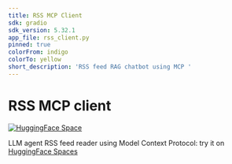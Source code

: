 ```yaml
---
title: RSS MCP Client
sdk: gradio
sdk_version: 5.32.1
app_file: rss_client.py
pinned: true
colorFrom: indigo
colorTo: yellow
short_description: 'RSS feed RAG chatbot using MCP '
---
```


# RSS MCP client

[![HuggingFace Space](https://github.com/gperdrizet/rss-mcp-client/actions/workflows/publish_hf_space.yml/badge.svg)](https://github.com/gperdrizet/rss-mcp-client/actions/workflows/publish_hf_space.yml)

LLM agent RSS feed reader using Model Context Protocol: try it on [HuggingFace Spaces](https://huggingface.co/spaces/gperdrizet/rss-mcp-client)
